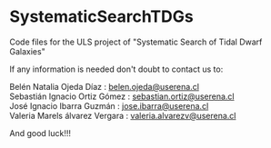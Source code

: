 # SystematicSearchTDGs
Code files for the ULS project of "Systematic Search of Tidal Dwarf Galaxies"

If any information is needed don't doubt to contact us to:


Belén Natalia Ojeda Díaz : belen.ojeda@userena.cl\
Sebastián Ignacio Ortiz Gómez : sebastian.ortiz@userena.cl\
José Ignacio Ibarra Guzmán : jose.ibarra@userena.cl\
Valeria Marels álvarez Vergara : valeria.alvarezv@userena.cl

And good luck!!!
